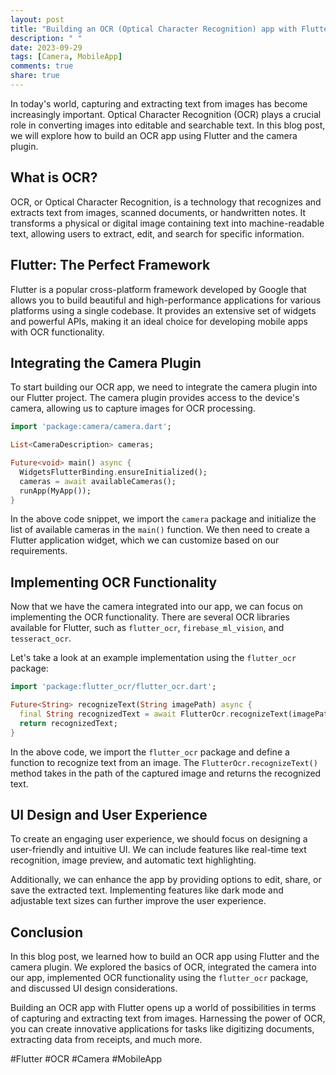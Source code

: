 ```yaml
---
layout: post
title: "Building an OCR (Optical Character Recognition) app with Flutter camera"
description: " "
date: 2023-09-29
tags: [Camera, MobileApp]
comments: true
share: true
---
```


In today's world, capturing and extracting text from images has become increasingly important. Optical Character Recognition (OCR) plays a crucial role in converting images into editable and searchable text. In this blog post, we will explore how to build an OCR app using Flutter and the camera plugin.

## What is OCR?

OCR, or Optical Character Recognition, is a technology that recognizes and extracts text from images, scanned documents, or handwritten notes. It transforms a physical or digital image containing text into machine-readable text, allowing users to extract, edit, and search for specific information.

## Flutter: The Perfect Framework

Flutter is a popular cross-platform framework developed by Google that allows you to build beautiful and high-performance applications for various platforms using a single codebase. It provides an extensive set of widgets and powerful APIs, making it an ideal choice for developing mobile apps with OCR functionality.

## Integrating the Camera Plugin

To start building our OCR app, we need to integrate the camera plugin into our Flutter project. The camera plugin provides access to the device's camera, allowing us to capture images for OCR processing.

```dart
import 'package:camera/camera.dart';

List<CameraDescription> cameras;

Future<void> main() async {
  WidgetsFlutterBinding.ensureInitialized();
  cameras = await availableCameras();
  runApp(MyApp());
}

```

In the above code snippet, we import the `camera` package and initialize the list of available cameras in the `main()` function. We then need to create a Flutter application widget, which we can customize based on our requirements.

## Implementing OCR Functionality

Now that we have the camera integrated into our app, we can focus on implementing the OCR functionality. There are several OCR libraries available for Flutter, such as `flutter_ocr`, `firebase_ml_vision`, and `tesseract_ocr`.

Let's take a look at an example implementation using the `flutter_ocr` package:

```dart
import 'package:flutter_ocr/flutter_ocr.dart';

Future<String> recognizeText(String imagePath) async {
  final String recognizedText = await FlutterOcr.recognizeText(imagePath);
  return recognizedText;
}
```

In the above code, we import the `flutter_ocr` package and define a function to recognize text from an image. The `FlutterOcr.recognizeText()` method takes in the path of the captured image and returns the recognized text.

## UI Design and User Experience

To create an engaging user experience, we should focus on designing a user-friendly and intuitive UI. We can include features like real-time text recognition, image preview, and automatic text highlighting.

Additionally, we can enhance the app by providing options to edit, share, or save the extracted text. Implementing features like dark mode and adjustable text sizes can further improve the user experience.

## Conclusion

In this blog post, we learned how to build an OCR app using Flutter and the camera plugin. We explored the basics of OCR, integrated the camera into our app, implemented OCR functionality using the `flutter_ocr` package, and discussed UI design considerations.

Building an OCR app with Flutter opens up a world of possibilities in terms of capturing and extracting text from images. Harnessing the power of OCR, you can create innovative applications for tasks like digitizing documents, extracting data from receipts, and much more.

#Flutter #OCR #Camera #MobileApp